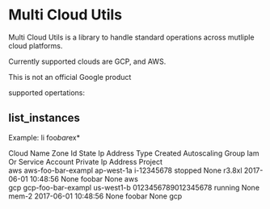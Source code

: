 # Multi Cloud Utils

Multi Cloud Utils is a library to handle standard operations across mutliple cloud platforms.

Currently supported clouds are GCP, and AWS.

This is not an official Google product

supported opertations:

## list_instances

Example:
li foo*bar*ex*

Cloud                      Name                            Zone                 Id                  State        Ip Address          Type             Created               Autoscaling Group          Iam Or Service Account   Private Ip Address       Project      
 aws               aws-foo-bar-exampl                   ap-west-1a          i-12345678             stopped          None             r3.8xl      2017-06-01 10:48:56                None                   foobar                       None                aws        
 gcp               gcp-foo-bar-exampl                   us-west1-b      0123456789012345678        running          None             mem-2       2017-06-01 10:48:56                None                   foobar                       None                gcp        

